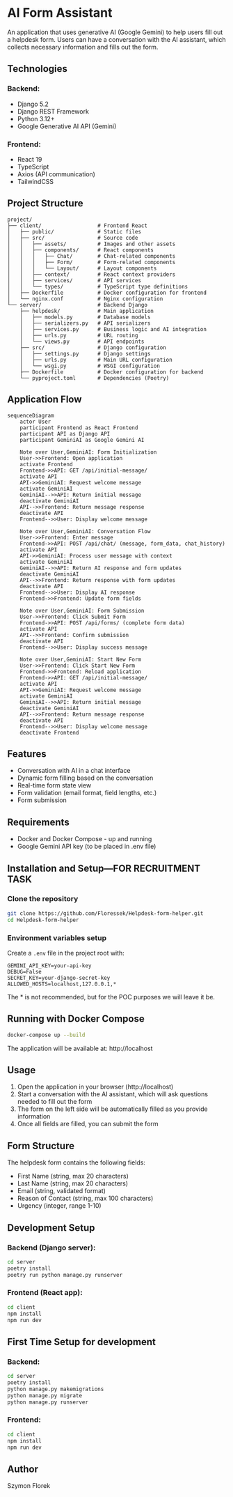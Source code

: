 # AI Form Assistant

An application that uses generative AI (Google Gemini) to help users fill out a helpdesk form. Users can have a conversation with the AI assistant, which collects necessary information and fills out the form.

## Technologies

### Backend:
- Django 5.2
- Django REST Framework
- Python 3.12+
- Google Generative AI API (Gemini)

### Frontend:
- React 19
- TypeScript
- Axios (API communication)
- TailwindCSS

## Project Structure
```
project/
├── client/                  # Frontend React
│   ├── public/              # Static files
│   ├── src/                 # Source code
│   │   ├── assets/          # Images and other assets
│   │   ├── components/      # React components
│   │   │   ├── Chat/        # Chat-related components
│   │   │   ├── Form/        # Form-related components
│   │   │   └── Layout/      # Layout components
│   │   ├── context/         # React context providers
│   │   ├── services/        # API services
│   │   └── types/           # TypeScript type definitions
│   ├── Dockerfile           # Docker configuration for frontend
│   └── nginx.conf           # Nginx configuration
└── server/                  # Backend Django
    ├── helpdesk/            # Main application
    │   ├── models.py        # Database models
    │   ├── serializers.py   # API serializers
    │   ├── services.py      # Business logic and AI integration
    │   ├── urls.py          # URL routing
    │   └── views.py         # API endpoints
    ├── src/                 # Django configuration
    │   ├── settings.py      # Django settings
    │   ├── urls.py          # Main URL configuration
    │   └── wsgi.py          # WSGI configuration
    ├── Dockerfile           # Docker configuration for backend
    └── pyproject.toml       # Dependencies (Poetry)
```

## Application Flow

```mermaid
sequenceDiagram
    actor User
    participant Frontend as React Frontend
    participant API as Django API
    participant GeminiAI as Google Gemini AI

    Note over User,GeminiAI: Form Initialization
    User->>Frontend: Open application
    activate Frontend
    Frontend->>API: GET /api/initial-message/
    activate API
    API->>GeminiAI: Request welcome message
    activate GeminiAI
    GeminiAI-->>API: Return initial message
    deactivate GeminiAI
    API-->>Frontend: Return message response
    deactivate API
    Frontend-->>User: Display welcome message
    
    Note over User,GeminiAI: Conversation Flow
    User->>Frontend: Enter message
    Frontend->>API: POST /api/chat/ (message, form_data, chat_history)
    activate API
    API->>GeminiAI: Process user message with context
    activate GeminiAI
    GeminiAI-->>API: Return AI response and form updates
    deactivate GeminiAI
    API-->>Frontend: Return response with form updates
    deactivate API
    Frontend-->>User: Display AI response
    Frontend->>Frontend: Update form fields
    
    Note over User,GeminiAI: Form Submission
    User->>Frontend: Click Submit Form
    Frontend->>API: POST /api/forms/ (complete form data)
    activate API
    API-->>Frontend: Confirm submission
    deactivate API
    Frontend-->>User: Display success message
    
    Note over User,GeminiAI: Start New Form
    User->>Frontend: Click Start New Form
    Frontend->>Frontend: Reload application
    Frontend->>API: GET /api/initial-message/
    activate API
    API->>GeminiAI: Request welcome message
    activate GeminiAI
    GeminiAI-->>API: Return initial message
    deactivate GeminiAI
    API-->>Frontend: Return message response
    deactivate API
    Frontend-->>User: Display welcome message
    deactivate Frontend
```

## Features

- Conversation with AI in a chat interface
- Dynamic form filling based on the conversation
- Real-time form state view
- Form validation (email format, field lengths, etc.)
- Form submission

## Requirements

- Docker and Docker Compose - up and running
- Google Gemini API key (to be placed in .env file)

## Installation and Setup—FOR RECRUITMENT TASK

### Clone the repository

```bash
git clone https://github.com/Floressek/Helpdesk-form-helper.git
cd Helpdesk-form-helper
```

### Environment variables setup

Create a `.env` file in the project root with:

```
GEMINI_API_KEY=your-api-key
DEBUG=False
SECRET_KEY=your-django-secret-key
ALLOWED_HOSTS=localhost,127.0.0.1,*
```

The * is not recommended, but for the POC purposes we will leave it be.

## Running with Docker Compose

```bash
docker-compose up --build
```

The application will be available at:
http://localhost

## Usage

1. Open the application in your browser (http://localhost)
2. Start a conversation with the AI assistant, which will ask questions needed to fill out the form
3. The form on the left side will be automatically filled as you provide information
4. Once all fields are filled, you can submit the form

## Form Structure

The helpdesk form contains the following fields:
- First Name (string, max 20 characters)
- Last Name (string, max 20 characters)
- Email (string, validated format)
- Reason of Contact (string, max 100 characters)
- Urgency (integer, range 1-10)

## Development Setup

### Backend (Django server):
```bash
cd server
poetry install
poetry run python manage.py runserver
```

### Frontend (React app):
```bash
cd client
npm install
npm run dev
```

## First Time Setup for development

### Backend:
```bash
cd server
poetry install
python manage.py makemigrations
python manage.py migrate
python manage.py runserver
```

### Frontend:
```bash
cd client
npm install
npm run dev
```

## Author

Szymon Florek
